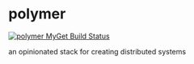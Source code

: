 polymer
=======

[![polymer MyGet Build Status](https://www.myget.org/BuildSource/Badge/polymer?identifier=ca234bd7-72f9-45da-bee2-585209d7521f)](https://www.myget.org/)

an opinionated stack for creating distributed systems
